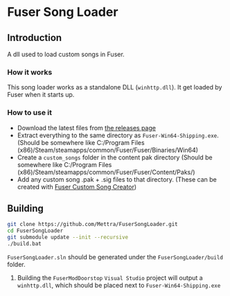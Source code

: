 # Fuser Song Loader

## Introduction

A dll used to load custom songs in Fuser.

### How it works

This song loader works as a standalone DLL (`winhttp.dll`). It get loaded by Fuser when it starts up.

### How to use it

* Download the latest files from [the releases page](https://github.com/Mettra/FuserSongLoader/releases)
* Extract everything to the same directory as `Fuser-Win64-Shipping.exe`. (Should be somewhere like C:/Program Files (x86)/Steam/steamapps/common/Fuser/Fuser/Binaries/Win64)
* Create a `custom_songs` folder in the content pak directory (Should be somewhere like C:/Program Files (x86)/Steam/steamapps/common/Fuser/Fuser/Content/Paks/)
* Add any custom song .pak + .sig files to that directory. (These can be created with [Fuser Custom Song Creator](https://github.com/Mettra/FuserCustomSongCreator))

## Building

```bash
git clone https://github.com/Mettra/FuserSongLoader.git
cd FuserSongLoader
git submodule update --init --recursive
./build.bat
```
`FuserSongLoader.sln` should be generated under the `FuserSongLoader/build` folder.

1. Building the `FuserModDoorstop` `Visual Studio` project will output a `winhttp.dll`, which should be placed next to `Fuser-Win64-Shipping.exe`
